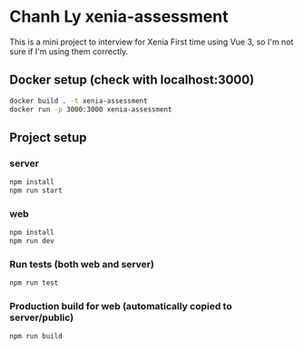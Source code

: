 # Chanh Ly xenia-assessment

This is a mini project to interview for Xenia
First time using Vue 3, so I'm not sure if I'm using them correctly.

## Docker setup (check with localhost:3000)

``` bash
docker build . -t xenia-assessment
docker run -p 3000:3000 xenia-assessment
```

## Project setup

### server

``` bash
npm install
npm run start
```

### web

``` bash
npm install
npm run dev
```

### Run tests (both web and server)

``` bash
npm run test
```

### Production build for web (automatically copied to server/public)

``` bash
npm run build
```
